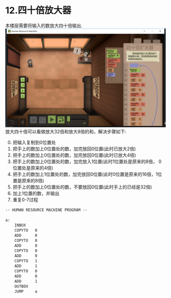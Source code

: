 # 12.四十倍放大器
本楼层需要将输入的数放大四十倍输出.
![](https://github.com/zkangHUST/Human-Resource-Machine/blob/master/pic/12%E5%9B%9B%E5%8D%81%E5%80%8D%E6%94%BE%E5%A4%A7%E5%99%A8.png?raw=true)
放大四十倍可以看做放大32倍和放大8倍的和，解决步骤如下:

0. 把输入复制到0位置处
1. 把手上的数加上0位置处的数，加完放回0位置(此时已放大2倍)
2. 把手上的数加上0位置处的数，加完放回0位置(此时已放大4倍)
3. 把手上的数加上0位置处的数，加完放入1位置(此时1位置处是原来的8倍， 0位置处是原来的4倍)
4. 把手上的数加上1位置处的数，加完放回0位置(此时0位置是原来的16倍，1位置是原来的8倍)
5. 把手上的数加上0位置处的数，不要放回0位置(此时手上的已经是32倍)
6. 加上1位置的数，并输出
7. 重复0-7过程
```
-- HUMAN RESOURCE MACHINE PROGRAM --

a:
    INBOX   
    COPYTO   0
    ADD      0
    COPYTO   0
    ADD      0
    COPYTO   0
    ADD      0
    COPYTO   1
    ADD      1
    COPYTO   0
    ADD      0
    ADD      1
    OUTBOX  
    JUMP     a



```
